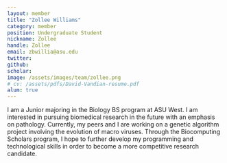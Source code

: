 ```yaml
---
layout: member
title: "Zollee Williams"
category: member 
position: Undergraduate Student
nickname: Zollee
handle: Zollee
email: zbwillia@asu.edu
twitter: 
github: 
scholar: 
image: /assets/images/team/zollee.png
# cv: /assets/pdfs/David-Vandian-resume.pdf
alum: true
---
```


I am a Junior majoring in the Biology BS program at ASU West. I am interested in pursuing biomedical research in the future with an emphasis on pathology. Currently, my peers and I are working on a genetic algorithm project involving the evolution of macro viruses. Through the Biocomputing Scholars program, I hope to further develop my programming and technological skills in order to become a more competitive research candidate. 